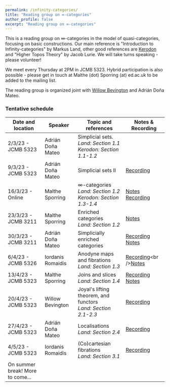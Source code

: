 ```yaml
---
permalink: /infinity-categories/
title: "Reading group on ∞-categories"
author_profile: false
excerpt: "Reading group on ∞-categories"
---
```

<style>
ul.no-bullets {
  list-style-type: none;
}
</style>
This is a reading group on ∞-categories in the model of quasi-categories, focusing on basic constructions. Our main reference is "Introduction to Infinity-categories" by Markus Land, other good references are [Kerodon](https://kerodon.net/) and "Higher Topos Theory" by Jacob Lurie. We will take turns speaking - please volunteer!

We meet every Thursday at 2PM in JCMB 5323. Hybrid participation is also possible - please get in touch at Malthe (dot) Sporring (at) ed.ac.uk to be added to the mailing list.

The reading group is organized joint with [Willow Bevington](https://capnjackbevs.github.io/) and Adrián Doña Mateo.

### Tentative schedule

| Date and location        | Speaker           | Topic and references                                         | Notes & Recording |
| ------------------------ | ----------------- | ------------------------------------------------------------ | ------------------- |
| 2/3/23 - JCMB 5323       | Adrián Doña Mateo | Simplicial sets.<br />*Land: Section 1.1*<br />*Kerodon: Section 1.1-1.2* |  |
| 9/3/23 - JCMB 5323 | Adrián Doña Mateo | Simplicial sets II | [Recording](https://ed-ac-uk.zoom.us/rec/share/dgzoQQW-6Q7uaSwZV_IyOKUYKCuSywCsLiG88TBhZHYy2KaY0tEhJEKTvRB80Rej.g69VlpNP6kml5q9l?startTime=1678370535000) |
| 16/3/23 - Online | Malthe Sporring   | ∞-categories<br />*Land: Section 1.2*<br />*Kerodon: Section 1.3-1.4* | [Notes](/files/16-3-23-infinity-categories.pdf)<br />[Recording](https://ed-ac-uk.zoom.us/rec/share/gsb1yXdbocdGzB9XDoD1Al1zWR8_CZS70PLMZT4A6vT11nJFRS_sE2tVrYm-JxfJ.C-V7goz0duHXstk8) |
| 23/3/23 - JCMB 3211 | Malthe Sporring | Enriched categories<br />*Land: Section 1.2* | [Notes](/files/23-3-23-enriched-categories.pdf) |
| 30/3/23 - JCMB 3211 | Adrián Doña Mateo | Simplicially enriched categories | [Recording](https://ed-ac-uk.zoom.us/rec/share/6hL4yVmRCQwQPU0ZJB0ILbbSQE14zyB0i-lmQ-rM4m9ivGuEcRLkoltYFkMAwG11.uxANKxXw5MSytJY4)<br />[Notes](/files/30-3-23-simplicially-enriched.pdf) |
| 6/4/23 - JCMB 5326 | Iordanis Romaidis | Anodyne maps and fibrations<br />*Land: Section 1.3* | [Recording](https://ed-ac-uk.zoom.us/rec/share/CWy5xW-kdL_eWoG7ROqtL7lCGN_p5BhRfw_oLE1Ug4rCAw54YZwgAkxepwPQDKiC.bdC-mgVY6UJclgl_)<br />[Notes](/files/27-4-23-anodyne-fibrations.pdf) |
| 13/4/23 - JCMB 5323 | Malthe Sporring | Joins and slices<br />*Land: Section 1.4* | [Recording](https://ed-ac-uk.zoom.us/rec/share/GgLXpgoX-4gYxD0RmZsocTpYC6wcn9ZSYZmxn8qu9znv3HmAJQ4Ap-EI4Ps-J7ab.8nC6IT2z0J-En-G1)<br />[Notes](/files/13-4-23-joins-slices.pdf) |
| 20/4/23 - JCMB 5323 | Willow Bevington | Joyal's lifting theorem, and functors<br />*Land: Section 2.1-2.3* | [Recording](https://ed-ac-uk.zoom.us/rec/share/OBHHz63IaetPdlk_gv0SBBgoM3TtD7TOFvbGwJnD3xM7hOjGxtDJas81aKs0J2ak.Y0hZIF4-ETbElkvE) |
| 27/4/23 - JCMB 5323 | Adrián Doña Mateo | Localisations<br />*Land: Section 2.4*                       | [Recording](https://ed-ac-uk.zoom.us/rec/share/UZl6niSSKFnZXQDLlsI5CYHDIbJQ-t-PIpvHMBRBejEhgiHjpk1iP5dtkcVLFmob.Id73IJKI2LsbLW_E) |
| 4/5/23 - JCMB 5323 | Iordanis Romaidis | (Co)cartesian fibrations<br />*Land: Section 3.1* | [Recording](https://ed-ac-uk.zoom.us/rec/share/IhpkXc88n8L1nH5UTafwn_Ui1JaTcrtRwsGqqqhmyYW984_fxI726NGwpfKW-VWw.eG8wm9OpZyD1Nyrf) |
| On summer break! More to come... |                   |                                                              |                                                              |

